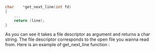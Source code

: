 <p align="center>
  <h1>**GET NEXT LINE**</h1>  
</p>

In this project, I created a function that returns every next line of a text file each time we call it.
The prototype looks like this : 
\
```C
char	*get_next_line(int fd)
{
	...
	return (line);
}
```
As you can see it takes a file descriptor as argument and returns a char string.
The file descriptor corresponds to the open file you wanna read from.
Here is an example of get_next_line function :
